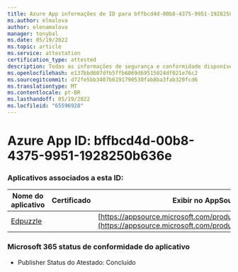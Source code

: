```yaml
---
title: Azure App informações de ID para bffbcd4d-00b8-4375-9951-1928250b636e
ms.author: elmalova
author: elenamalova
manager: tonybal
ms.date: 05/19/2022
ms.topic: article
ms.service: attestation
certification_type: attested
description: Todas as informações de segurança e conformidade disponíveis para bffbcd4d-00b8-4375-9951-1928250b636e.
ms.openlocfilehash: e137bbd607dfb5ffb6069d69515024df021e76c2
ms.sourcegitcommit: d72fe5bb3407b6191790530fab8ba3fab320fcd6
ms.translationtype: MT
ms.contentlocale: pt-BR
ms.lasthandoff: 05/19/2022
ms.locfileid: "65596928"
---
```

# <a name="azure-app-id-bffbcd4d-00b8-4375-9951-1928250b636e"></a>Azure App ID: bffbcd4d-00b8-4375-9951-1928250b636e


### <a name="apps-associated-with-this-id"></a>Aplicativos associados a esta ID:
| **Nome do aplicativo** | **Certificado** | **Exibir no AppSource** |
|--------------|---------------|-----------------------|
| [Edpuzzle](../forward/WA200003736.md) |  | [https://appsource.microsoft.com/product/office/WA200003736](https://appsource.microsoft.com/product/office/WA200003736) |

### <a name="microsoft-365-app-compliance-status"></a>Microsoft 365 status de conformidade do aplicativo
- Publisher Status do Atestado: Concluído
